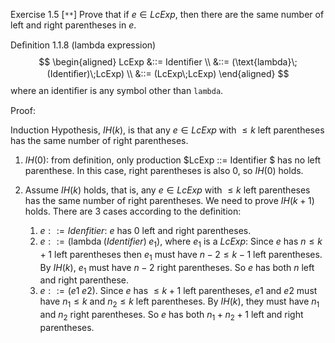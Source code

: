 Exercise 1.5 [`**`] Prove that if $e \in LcExp$, then there are the same number of left and right parentheses in $e$.

Deﬁnition 1.1.8 (lambda expression)
$$
\begin{aligned}
LcExp &::= Identiﬁer \\
      &::= (\text{lambda}\;(Identiﬁer)\;LcExp) \\
      &::= (LcExp\;LcExp)
\end{aligned}
$$
where an identiﬁer is any symbol other than `lambda`.

Proof:

Induction Hypothesis, $IH(k)$, is that any $e \in LcExp$ with $\le k$ left parentheses has the same number of right parentheses.

1. $IH(0)$: from definition, only production $LcExp ::= Identifier $ has no left parenthese. In this case, right parentheses is also 0, so $IH(0)$ holds.

2. Assume $IH(k)$ holds, that is, any $e \in LcExp$ with $\le k$ left parentheses has the same number of right parentheses. We need to prove $IH(k+1)$ holds. There are 3 cases according to the definition:

      1. $e ::= Idenfitier$: $e$ has 0 left and right parentheses.
      2. $e ::= (\text{lambda}\;(Identifier)\; e_1)$, where $e_1$ is a $LcExp$: Since $e$ has $n \le k+1$ left parentheses then $e_1$ must have $n-2 \le k-1$ left parentheses. By $IH(k)$, $e_1$ must have $n-2$ right parentheses. So $e$ has both $n$ left and right parenthese.
      3. $e ::= (e1\;e2)$. Since $e$ has $\le k+1$ left parentheses, $e1$ and $e2$ must have $n_1 \le k$ and $n_2 \le k$ left parentheses. By $IH(k)$, they must have $n_1$ and $n_2$ right parentheses. So $e$ has both $n_1+n_2+1$ left and right parentheses.